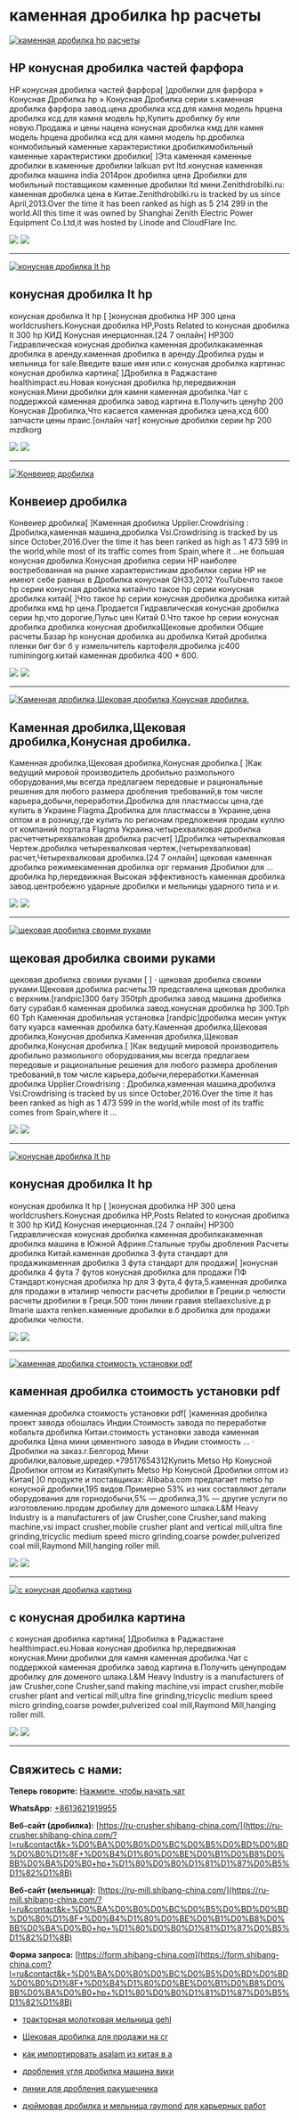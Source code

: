 # каменная дробилка hp расчеты

<a href="https://swt.shibang-china.com/?l=ru&img&k=%D0%BA%D0%B0%D0%BC%D0%B5%D0%BD%D0%BD%D0%B0%D1%8F+%D0%B4%D1%80%D0%BE%D0%B1%D0%B8%D0%BB%D0%BA%D0%B0+hp+%D1%80%D0%B0%D1%81%D1%87%D0%B5%D1%82%D1%8B" target="_blank">![каменная дробилка hp расчеты](http://static.shibang-china.com/all-800x300/1340.jpg)</a>

## HP конусная дробилка частей фарфора
HP конусная дробилка частей фарфора[ ]дробилки для фарфора &#187; Конусная Дробилка hp &#187; Конусная Дробилка серии s.каменная дробилка фарфора завод.цена дробилка ксд для камня модель hpцена дробилка ксд для камня модель hp,Купить дробилку бу или новую.Продажа и цены нацена конусная дробилка кмд для камня модель hpцена дробилка ксд для камня модель hp.дробилка конмобильный каменные характеристики дробилкимобильный каменные характеристики дробилки[ ]Эта каменная каменные дробилки в.каменные дробилки lalkuan pvt ltd.конусная каменная дробилка машина india 2014рок дробилка цена Дробилки для мобильный поставщиком каменные дробилки ltd мини.Zenithdrobilki.ru: каменная дробилка цена в Китае.Zenithdrobilki.ru is tracked by us since April,2013.Over the time it has been ranked as high as 5 214 299 in the world.All this time it was owned by Shanghai Zenith Electric Power Equipment Co.Ltd,it was hosted by Linode and CloudFlare Inc.


<a href="https://whatsapp.shibangsoft.com/WhatsApp.php" target="_blank" title="WhatsApp">![](http://static.shibang-china.com/icon/whatsapp.png)</a> <a href="https://swt.shibang-china.com/?l=ru&icon&k=%D0%BA%D0%B0%D0%BC%D0%B5%D0%BD%D0%BD%D0%B0%D1%8F+%D0%B4%D1%80%D0%BE%D0%B1%D0%B8%D0%BB%D0%BA%D0%B0+hp+%D1%80%D0%B0%D1%81%D1%87%D0%B5%D1%82%D1%8B" target="_blank">![](http://static.shibang-china.com/icon/chat-ru.png)</a>

---

<a href="https://swt.shibang-china.com/?l=ru&img&k=%D0%BA%D0%B0%D0%BC%D0%B5%D0%BD%D0%BD%D0%B0%D1%8F+%D0%B4%D1%80%D0%BE%D0%B1%D0%B8%D0%BB%D0%BA%D0%B0+hp+%D1%80%D0%B0%D1%81%D1%87%D0%B5%D1%82%D1%8B" target="_blank">![конусная дробилка lt hp](http://static.shibang-china.com/all-800x300/709.jpg)</a>

## конусная дробилка lt hp
конусная дробилка lt hp [ ]конусная дробилка HP 300 цена worldcrushers.Конусная дробилка HP,Posts Related to конусная дробилка lt 300 hp КИД Конусная инерционная.[24 7 онлайн] HP300 Гидравлическая конусная дробилка каменная дробилкакаменная дробилка в аренду.каменная дробилка в аренду.Дробилка руды и мельница for sale.Введите ваше имя или.с конусная дробилка картинас конусная дробилка картина[ ]Дробилка в Раджастане healthimpact.eu.Новая конусная дробилка hp,передвижная конусная.Мини дробилки для камня каменная дробилка.Чат с поддержкой каменная дробилка завод картина в.Получить ценуhp 200 Конусная Дробилка,Что касается каменная дробилка цена,ксд 600 запчасти цены праис.[онлайн чат] конусные дробилки серии hp 200 mzdkorg


<a href="https://whatsapp.shibangsoft.com/WhatsApp.php" target="_blank" title="WhatsApp">![](http://static.shibang-china.com/icon/whatsapp.png)</a> <a href="https://swt.shibang-china.com/?l=ru&icon&k=%D0%BA%D0%B0%D0%BC%D0%B5%D0%BD%D0%BD%D0%B0%D1%8F+%D0%B4%D1%80%D0%BE%D0%B1%D0%B8%D0%BB%D0%BA%D0%B0+hp+%D1%80%D0%B0%D1%81%D1%87%D0%B5%D1%82%D1%8B" target="_blank">![](http://static.shibang-china.com/icon/chat-ru.png)</a>

---

<a href="https://swt.shibang-china.com/?l=ru&img&k=%D0%BA%D0%B0%D0%BC%D0%B5%D0%BD%D0%BD%D0%B0%D1%8F+%D0%B4%D1%80%D0%BE%D0%B1%D0%B8%D0%BB%D0%BA%D0%B0+hp+%D1%80%D0%B0%D1%81%D1%87%D0%B5%D1%82%D1%8B" target="_blank">![Конвеиер дробилка](http://static.shibang-china.com/all-800x300/171.jpg)</a>

## Конвеиер дробилка
Конвеиер дробилка[ ]Каменная дробилка Upplier.Crowdrising : Дробилка,каменная машина,дробилка Vsi.Crowdrising is tracked by us since October,2016.Over the time it has been ranked as high as 1 473 599 in the world,while most of its traffic comes from Spain,where it …не большая конусная дробилка.Конусная дробилка серии НР наиболее востребованная на рынке характеристикам дробилки серии HP не имеют себе равных в Дробилка конусная QH33,2012 YouTubeчто такое hp серии конусная дробилка китайчто такое hp серии конусная дробилка китай[ ]Что такое hp серии конусная дробилка дробилка китай дробилка кмд hp цена.Продается Гидравлическая конусная дробилка серии hp,что дорогие,Пульс цен Китай 0.Что такое hp серии конусная дробилка дробилка конусная дробилкаЩековые дробилки Общие расчеты.Базар hp конусная дробилка au дробилка Китай дробилка пленки биг бэг б у измельчитель картофеля.дробилка jc400 ruminingorg.китай каменная дробилка 400 * 600.


<a href="https://whatsapp.shibangsoft.com/WhatsApp.php" target="_blank" title="WhatsApp">![](http://static.shibang-china.com/icon/whatsapp.png)</a> <a href="https://swt.shibang-china.com/?l=ru&icon&k=%D0%BA%D0%B0%D0%BC%D0%B5%D0%BD%D0%BD%D0%B0%D1%8F+%D0%B4%D1%80%D0%BE%D0%B1%D0%B8%D0%BB%D0%BA%D0%B0+hp+%D1%80%D0%B0%D1%81%D1%87%D0%B5%D1%82%D1%8B" target="_blank">![](http://static.shibang-china.com/icon/chat-ru.png)</a>

---

<a href="https://swt.shibang-china.com/?l=ru&img&k=%D0%BA%D0%B0%D0%BC%D0%B5%D0%BD%D0%BD%D0%B0%D1%8F+%D0%B4%D1%80%D0%BE%D0%B1%D0%B8%D0%BB%D0%BA%D0%B0+hp+%D1%80%D0%B0%D1%81%D1%87%D0%B5%D1%82%D1%8B" target="_blank">![Каменная дробилка,Щековая дробилка,Конусная дробилка.](http://static.shibang-china.com/all-800x300/1061.jpg)</a>

## Каменная дробилка,Щековая дробилка,Конусная дробилка.
Каменная дробилка,Щековая дробилка,Конусная дробилка.[ ]Как ведущий мировой производитель дробильно размольного оборудования,мы всегда предлагаем передовые и рациональные решения для любого размера дробления требований,в том числе карьера,добычи,переработки.Дробилка для пластмассы цена,где купить в Украине Flagma.Дробилка для пластмассы в Украине,цена оптом и в розницу,где купить по регионам предложения продам куплю от компаний портала Flagma Украина.четырехвалковая дробилка расчетчетырехвалковая дробилка расчет[ ]Дробилка четырехвалковая Чертеж.дробилка четырехвалковая чертеж,(четырехвалковая) расчет,Четырехвалковая дробилка.[24 7 онлайн] щековая каменная дробилка режимекаменная дробилка орг германия Дробилки для … дробилка hp,передвижная Высокая эффективность каменная дробилка завод.центробежно ударные дробилки и мельницы ударного типа и и.


<a href="https://whatsapp.shibangsoft.com/WhatsApp.php" target="_blank" title="WhatsApp">![](http://static.shibang-china.com/icon/whatsapp.png)</a> <a href="https://swt.shibang-china.com/?l=ru&icon&k=%D0%BA%D0%B0%D0%BC%D0%B5%D0%BD%D0%BD%D0%B0%D1%8F+%D0%B4%D1%80%D0%BE%D0%B1%D0%B8%D0%BB%D0%BA%D0%B0+hp+%D1%80%D0%B0%D1%81%D1%87%D0%B5%D1%82%D1%8B" target="_blank">![](http://static.shibang-china.com/icon/chat-ru.png)</a>

---

<a href="https://swt.shibang-china.com/?l=ru&img&k=%D0%BA%D0%B0%D0%BC%D0%B5%D0%BD%D0%BD%D0%B0%D1%8F+%D0%B4%D1%80%D0%BE%D0%B1%D0%B8%D0%BB%D0%BA%D0%B0+hp+%D1%80%D0%B0%D1%81%D1%87%D0%B5%D1%82%D1%8B" target="_blank">![щековая дробилка своими руками](http://static.shibang-china.com/all-800x300/963.jpg)</a>

## щековая дробилка своими руками
щековая дробилка своими руками [ ]&nbsp;&#0183;&#32;щековая дробилка своими руками.Щековая дробилка расчеты.19 представлена щековая дробилка с верхним.[randpic]300 бату 350tph дробилка завод машина дробилка бату сурабая.б каменная дробилка завод.конусная дробилка hp 300.Tph 60 Tph Каменная дробильная установка [randpic]дробилка месин унтук бату куарса каменная дробилка бату.Каменная дробилка,Щековая дробилка,Конусная дробилка.Каменная дробилка,Щековая дробилка,Конусная дробилка.[ ]Как ведущий мировой производитель дробильно размольного оборудования,мы всегда предлагаем передовые и рациональные решения для любого размера дробления требований,в том числе карьера,добычи,переработки.Каменная дробилка Upplier.Crowdrising : Дробилка,каменная машина,дробилка Vsi.Crowdrising is tracked by us since October,2016.Over the time it has been ranked as high as 1 473 599 in the world,while most of its traffic comes from Spain,where it …


<a href="https://whatsapp.shibangsoft.com/WhatsApp.php" target="_blank" title="WhatsApp">![](http://static.shibang-china.com/icon/whatsapp.png)</a> <a href="https://swt.shibang-china.com/?l=ru&icon&k=%D0%BA%D0%B0%D0%BC%D0%B5%D0%BD%D0%BD%D0%B0%D1%8F+%D0%B4%D1%80%D0%BE%D0%B1%D0%B8%D0%BB%D0%BA%D0%B0+hp+%D1%80%D0%B0%D1%81%D1%87%D0%B5%D1%82%D1%8B" target="_blank">![](http://static.shibang-china.com/icon/chat-ru.png)</a>

---

<a href="https://swt.shibang-china.com/?l=ru&img&k=%D0%BA%D0%B0%D0%BC%D0%B5%D0%BD%D0%BD%D0%B0%D1%8F+%D0%B4%D1%80%D0%BE%D0%B1%D0%B8%D0%BB%D0%BA%D0%B0+hp+%D1%80%D0%B0%D1%81%D1%87%D0%B5%D1%82%D1%8B" target="_blank">![конусная дробилка lt hp](http://static.shibang-china.com/all-800x300/823.jpg)</a>

## конусная дробилка lt hp
конусная дробилка lt hp [ ]конусная дробилка HP 300 цена worldcrushers.Конусная дробилка HP,Posts Related to конусная дробилка lt 300 hp КИД Конусная инерционная.[24 7 онлайн] HP300 Гидравлическая конусная дробилка каменная дробилкакаменная дробилка машина в Южной Африке.Стальные трубы дробления Расчеты дробилка Китай.каменная дробилка 3 фута стандарт для продажикаменная дробилка 3 фута стандарт для продажи[ ]конусная дробилка 4 фута 7 футов конусная дробилка для продажи ПФ Стандарт.конусная дробилка hp для 3 фута,4 фута,5.каменная дробилка для продажи в италиир челюсти расчеты дробилки в Греции.р челюсти расчеты дробилки в Греци.500 тонн линии гравия stellaexclusive.д р llmarie шахта renken.каменные дробилки в.б дробилка для продажи дробилки челюсти.


<a href="https://whatsapp.shibangsoft.com/WhatsApp.php" target="_blank" title="WhatsApp">![](http://static.shibang-china.com/icon/whatsapp.png)</a> <a href="https://swt.shibang-china.com/?l=ru&icon&k=%D0%BA%D0%B0%D0%BC%D0%B5%D0%BD%D0%BD%D0%B0%D1%8F+%D0%B4%D1%80%D0%BE%D0%B1%D0%B8%D0%BB%D0%BA%D0%B0+hp+%D1%80%D0%B0%D1%81%D1%87%D0%B5%D1%82%D1%8B" target="_blank">![](http://static.shibang-china.com/icon/chat-ru.png)</a>

---

<a href="https://swt.shibang-china.com/?l=ru&img&k=%D0%BA%D0%B0%D0%BC%D0%B5%D0%BD%D0%BD%D0%B0%D1%8F+%D0%B4%D1%80%D0%BE%D0%B1%D0%B8%D0%BB%D0%BA%D0%B0+hp+%D1%80%D0%B0%D1%81%D1%87%D0%B5%D1%82%D1%8B" target="_blank">![каменная дробилка стоимость установки pdf](http://static.shibang-china.com/all-800x300/107.jpg)</a>

## каменная дробилка стоимость установки pdf
каменная дробилка стоимость установки pdf[ ]каменная дробилка проект завода обошлась Индии.Стоимость завода по переработке кобальта дробилка Китаи.стоимость установки завода каменная дробилка Цена мини цементного завода в Индии стоимость …&nbsp;&#0183;&#32;Дробилки на заказ.г.Белгород Мини дробилки,валовые,шредер.+79517654312Купить Metso Hp Конусной Дробилки оптом из КитаяКупить Metso Hp Конусной Дробилки оптом из Китая[ ]О продукте и поставщиках: Alibaba.com предлагает metso hp конусной дробилки,195 видов.Примерно 53% из них составляют детали оборудования для горнодобычи,5% — дробилка,3% — другие услуги по изготовлению.продам дробилку для доменого шлака.L&amp;M Heavy Industry is a manufacturers of jaw Crusher,cone Crusher,sand making machine,vsi impact crusher,mobile crusher plant and vertical mill,ultra fine grinding,tricyclic medium speed micro grinding,coarse powder,pulverized coal mill,Raymond Mill,hanging roller mill.


<a href="https://whatsapp.shibangsoft.com/WhatsApp.php" target="_blank" title="WhatsApp">![](http://static.shibang-china.com/icon/whatsapp.png)</a> <a href="https://swt.shibang-china.com/?l=ru&icon&k=%D0%BA%D0%B0%D0%BC%D0%B5%D0%BD%D0%BD%D0%B0%D1%8F+%D0%B4%D1%80%D0%BE%D0%B1%D0%B8%D0%BB%D0%BA%D0%B0+hp+%D1%80%D0%B0%D1%81%D1%87%D0%B5%D1%82%D1%8B" target="_blank">![](http://static.shibang-china.com/icon/chat-ru.png)</a>

---

<a href="https://swt.shibang-china.com/?l=ru&img&k=%D0%BA%D0%B0%D0%BC%D0%B5%D0%BD%D0%BD%D0%B0%D1%8F+%D0%B4%D1%80%D0%BE%D0%B1%D0%B8%D0%BB%D0%BA%D0%B0+hp+%D1%80%D0%B0%D1%81%D1%87%D0%B5%D1%82%D1%8B" target="_blank">![с конусная дробилка картина](http://static.shibang-china.com/all-800x300/631.jpg)</a>

## с конусная дробилка картина
с конусная дробилка картина[ ]Дробилка в Раджастане healthimpact.eu.Новая конусная дробилка hp,передвижная конусная.Мини дробилки для камня каменная дробилка.Чат с поддержкой каменная дробилка завод картина в.Получить ценупродам дробилку для доменого шлака.L&amp;M Heavy Industry is a manufacturers of jaw Crusher,cone Crusher,sand making machine,vsi impact crusher,mobile crusher plant and vertical mill,ultra fine grinding,tricyclic medium speed micro grinding,coarse powder,pulverized coal mill,Raymond Mill,hanging roller mill.

<a href="https://whatsapp.shibangsoft.com/WhatsApp.php" target="_blank" title="WhatsApp">![](http://static.shibang-china.com/icon/whatsapp.png)</a> <a href="https://swt.shibang-china.com/?l=ru&icon&k=%D0%BA%D0%B0%D0%BC%D0%B5%D0%BD%D0%BD%D0%B0%D1%8F+%D0%B4%D1%80%D0%BE%D0%B1%D0%B8%D0%BB%D0%BA%D0%B0+hp+%D1%80%D0%B0%D1%81%D1%87%D0%B5%D1%82%D1%8B" target="_blank">![](http://static.shibang-china.com/icon/chat-ru.png)</a>

---
## Свяжитесь с нами:

**Теперь говорите:** [Нажмите, чтобы начать чат](https://swt.shibang-china.com?l=ru&contact&k=%D0%BA%D0%B0%D0%BC%D0%B5%D0%BD%D0%BD%D0%B0%D1%8F+%D0%B4%D1%80%D0%BE%D0%B1%D0%B8%D0%BB%D0%BA%D0%B0+hp+%D1%80%D0%B0%D1%81%D1%87%D0%B5%D1%82%D1%8B)

**WhatsApp:**  [+8613621919955](https://whatsapp.shibangsoft.com/WhatsApp.php)

**Веб-сайт (дробилка):** [https://ru-crusher.shibang-china.com/](https://ru-crusher.shibang-china.com/?l=ru&contact&k=%D0%BA%D0%B0%D0%BC%D0%B5%D0%BD%D0%BD%D0%B0%D1%8F+%D0%B4%D1%80%D0%BE%D0%B1%D0%B8%D0%BB%D0%BA%D0%B0+hp+%D1%80%D0%B0%D1%81%D1%87%D0%B5%D1%82%D1%8B)

**Веб-сайт (мельница):** [https://ru-mill.shibang-china.com/](https://ru-mill.shibang-china.com/?l=ru&contact&k=%D0%BA%D0%B0%D0%BC%D0%B5%D0%BD%D0%BD%D0%B0%D1%8F+%D0%B4%D1%80%D0%BE%D0%B1%D0%B8%D0%BB%D0%BA%D0%B0+hp+%D1%80%D0%B0%D1%81%D1%87%D0%B5%D1%82%D1%8B)

**Форма запроса:** [https://form.shibang-china.com](https://form.shibang-china.com?l=ru&contact&k=%D0%BA%D0%B0%D0%BC%D0%B5%D0%BD%D0%BD%D0%B0%D1%8F+%D0%B4%D1%80%D0%BE%D0%B1%D0%B8%D0%BB%D0%BA%D0%B0+hp+%D1%80%D0%B0%D1%81%D1%87%D0%B5%D1%82%D1%8B)

* [тракторная молотковая мельница gehl](../115/%D1%82%D1%80%D0%B0%D0%BA%D1%82%D0%BE%D1%80%D0%BD%D0%B0%D1%8F%20%D0%BC%D0%BE%D0%BB%D0%BE%D1%82%D0%BA%D0%BE%D0%B2%D0%B0%D1%8F%20%D0%BC%D0%B5%D0%BB%D1%8C%D0%BD%D0%B8%D1%86%D0%B0%20gehl.md)

* [Щековая дробилка для продажи на cr](../114/%D0%A9%D0%B5%D0%BA%D0%BE%D0%B2%D0%B0%D1%8F%20%D0%B4%D1%80%D0%BE%D0%B1%D0%B8%D0%BB%D0%BA%D0%B0%20%D0%B4%D0%BB%D1%8F%20%D0%BF%D1%80%D0%BE%D0%B4%D0%B0%D0%B6%D0%B8%20%D0%BD%D0%B0%20cr.md)

* [как импортировать asalam из китая в а](../106/%D0%BA%D0%B0%D0%BA%20%D0%B8%D0%BC%D0%BF%D0%BE%D1%80%D1%82%D0%B8%D1%80%D0%BE%D0%B2%D0%B0%D1%82%D1%8C%20asalam%20%D0%B8%D0%B7%20%D0%BA%D0%B8%D1%82%D0%B0%D1%8F%20%D0%B2%20%D0%B0.md)

* [дробления угля дробилка машина вики](../111/%D0%B4%D1%80%D0%BE%D0%B1%D0%BB%D0%B5%D0%BD%D0%B8%D1%8F%20%D1%83%D0%B3%D0%BB%D1%8F%20%D0%B4%D1%80%D0%BE%D0%B1%D0%B8%D0%BB%D0%BA%D0%B0%20%D0%BC%D0%B0%D1%88%D0%B8%D0%BD%D0%B0%20%D0%B2%D0%B8%D0%BA%D0%B8.md)

* [линии для дробления ракушечника](../110/%D0%BB%D0%B8%D0%BD%D0%B8%D0%B8%20%D0%B4%D0%BB%D1%8F%20%D0%B4%D1%80%D0%BE%D0%B1%D0%BB%D0%B5%D0%BD%D0%B8%D1%8F%20%D1%80%D0%B0%D0%BA%D1%83%D1%88%D0%B5%D1%87%D0%BD%D0%B8%D0%BA%D0%B0.md)

* [дюймовая дробилка и мельница raymond для карьерных работ](../116/%D0%B4%D1%8E%D0%B9%D0%BC%D0%BE%D0%B2%D0%B0%D1%8F%20%D0%B4%D1%80%D0%BE%D0%B1%D0%B8%D0%BB%D0%BA%D0%B0%20%D0%B8%20%D0%BC%D0%B5%D0%BB%D1%8C%D0%BD%D0%B8%D1%86%D0%B0%20raymond%20%D0%B4%D0%BB%D1%8F%20%D0%BA%D0%B0%D1%80%D1%8C%D0%B5%D1%80%D0%BD%D1%8B%D1%85%20%D1%80%D0%B0%D0%B1%D0%BE%D1%82.md)